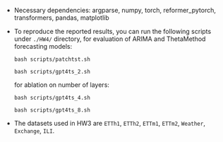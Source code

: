 - Necessary dependencies: argparse, numpy, torch, reformer_pytorch, transformers, pandas, matplotlib
- To reproduce the reported results, you can run the following scripts under `./HW4/` directory, for evaluation of ARIMA and ThetaMethod forecasting models:

    `bash scripts/patchtst.sh`

    `bash scripts/gpt4ts_2.sh`

    for ablation on number of layers:

    `bash scripts/gpt4ts_4.sh`

    `bash scripts/gpt4ts_8.sh`

- The datasets used in HW3 are `ETTh1`, `ETTh2`, `ETTm1`, `ETTm2`, `Weather`, `Exchange`, `ILI`.